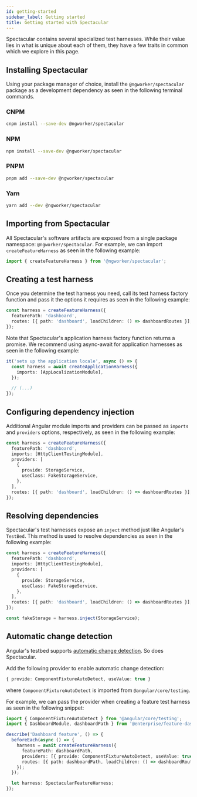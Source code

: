 ```yaml
---
id: getting-started
sidebar_label: Getting started
title: Getting started with Spectacular
---
```


Spectacular contains several specialized test harnesses. While their value lies in what is unique about each of them, they have a few traits in common which we explore in this page.

## Installing Spectacular

Using your package manager of choice, install the `@ngworker/spectacular` package as a development dependency as seen in the following terminal commands.

### CNPM

```bash
cnpm install --save-dev @ngworker/spectacular
```

### NPM

```bash
npm install --save-dev @ngworker/spectacular
```

### PNPM

```bash
pnpm add --save-dev @ngworker/spectacular
```

### Yarn

```bash
yarn add --dev @ngworker/spectacular
```

## Importing from Spectacular

All Spectacular's software artifacts are exposed from a single package namespace: `@ngworker/spectacular`. For example, we can import `createFeatureHarness` as seen in the following example:

```ts
import { createFeatureHarness } from '@ngworker/spectacular';
```

## Creating a test harness

Once you determine the test harness you need, call its test harness factory function and pass it the options it requires as seen in the following example:

```ts {2-3}
const harness = createFeatureHarness({
  featurePath: 'dashboard',
  routes: [{ path: 'dashboard', loadChildren: () => dashboardRoutes }],
});
```

Note that Spectacular's application harness factory function returns a promise. We recommend using async-await for application harnesses as seen in the following example:

```ts {1-2}
it('sets up the application locale', async () => {
  const harness = await createApplicationHarness({
    imports: [AppLocalizationModule],
  });

  // (...)
});
```

## Configuring dependency injection

Additional Angular module imports and providers can be passed as `imports` and `providers` options, respectively, as seen in the following example:

```ts {3-9}
const harness = createFeatureHarness({
  featurePath: 'dashboard',
  imports: [HttpClientTestingModule],
  providers: [
    {
      provide: StorageService,
      useClass: FakeStorageService,
    },
  ],
  routes: [{ path: 'dashboard', loadChildren: () => dashboardRoutes }],
});
```

## Resolving dependencies

Spectacular's test harnesses expose an `inject` method just like Angular's `TestBed`. This method is used to resolve dependencies as seen in the following example:

```ts {13}
const harness = createFeatureHarness({
  featurePath: 'dashboard',
  imports: [HttpClientTestingModule],
  providers: [
    {
      provide: StorageService,
      useClass: FakeStorageService,
    },
  ],
  routes: [{ path: 'dashboard', loadChildren: () => dashboardRoutes }],
});

const fakeStorage = harness.inject(StorageService);
```

## Automatic change detection

Angular's testbed supports [automatic change detection](https://v16.angular.io/guide/testing-components-scenarios#automatic-change-detection). So does Spectacular.

Add the following provider to enable automatic change detection:

```ts
{ provide: ComponentFixtureAutoDetect, useValue: true }
```

where `ComponentFixtureAutoDetect` is imported from `@angular/core/testing`.

For example, we can pass the provider when creating a feature test harness as seen in the following snippet:

```ts {8}
import { ComponentFixtureAutoDetect } from '@angular/core/testing';
import { DashboardModule, dashboardPath } from '@enterprise/feature-dashboard';

describe('Dashboard feature', () => {
  beforeEach(async () => {
    harness = await createFeatureHarness({
      featurePath: dashboardPath,
      providers: [{ provide: ComponentFixtureAutoDetect, useValue: true }],
      routes: [{ path: dashboardPath, loadChildren: () => dashboardRoutes }],
    });
  });

  let harness: SpectacularFeatureHarness;
});
```
